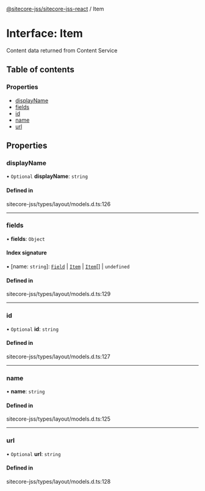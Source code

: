 [@sitecore-jss/sitecore-jss-react](../README.md) / Item

# Interface: Item

Content data returned from Content Service

## Table of contents

### Properties

- [displayName](Item.md#displayname)
- [fields](Item.md#fields)
- [id](Item.md#id)
- [name](Item.md#name)
- [url](Item.md#url)

## Properties

### displayName

• `Optional` **displayName**: `string`

#### Defined in

sitecore-jss/types/layout/models.d.ts:126

___

### fields

• **fields**: `Object`

#### Index signature

▪ [name: `string`]: [`Field`](Field.md) \| [`Item`](Item.md) \| [`Item`](Item.md)[] \| `undefined`

#### Defined in

sitecore-jss/types/layout/models.d.ts:129

___

### id

• `Optional` **id**: `string`

#### Defined in

sitecore-jss/types/layout/models.d.ts:127

___

### name

• **name**: `string`

#### Defined in

sitecore-jss/types/layout/models.d.ts:125

___

### url

• `Optional` **url**: `string`

#### Defined in

sitecore-jss/types/layout/models.d.ts:128
